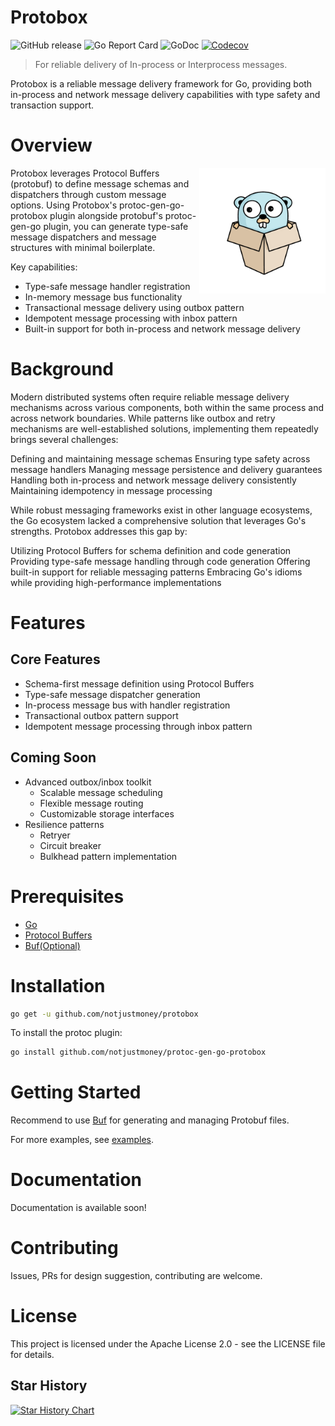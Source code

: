 # Protobox

![GitHub release](https://img.shields.io/github/release/notjustmoney/protobox.svg)
![Go Report Card](https://goreportcard.com/badge/github.com/notjustmoney/protobox)
![GoDoc](https://godoc.org/github.com/notjustmoney/protobox?status.svg)
[![Codecov](https://codecov.io/gh/notjustmoney/protobox/branch/main/graph/badge.svg)](https://codecov.io/gh/notjustmoney/protobox)


> For reliable delivery of In-process or Interprocess messages.

Protobox is a reliable message delivery framework for Go, providing both in-process and network message delivery capabilities with type
safety and transaction support.

# Overview

<img align="right" width="40%" src="./logo/protobox-gopher.png" alt="protobox-gopher">

Protobox leverages Protocol Buffers (protobuf) to define message schemas and dispatchers through custom message options. Using Protobox's protoc-gen-go-protobox plugin alongside protobuf's protoc-gen-go plugin, you can generate type-safe message dispatchers and message structures with minimal boilerplate.

Key capabilities:

- Type-safe message handler registration
- In-memory message bus functionality
- Transactional message delivery using outbox pattern
- Idempotent message processing with inbox pattern
- Built-in support for both in-process and network message delivery

# Background

Modern distributed systems often require reliable message delivery mechanisms across various components, both within the same process and
across network boundaries. While patterns like outbox and retry mechanisms are well-established solutions, implementing them repeatedly
brings several challenges:

Defining and maintaining message schemas
Ensuring type safety across message handlers
Managing message persistence and delivery guarantees
Handling both in-process and network message delivery consistently
Maintaining idempotency in message processing

While robust messaging frameworks exist in other language ecosystems, the Go ecosystem lacked a comprehensive solution that leverages Go's
strengths. Protobox addresses this gap by:

Utilizing Protocol Buffers for schema definition and code generation
Providing type-safe message handling through code generation
Offering built-in support for reliable messaging patterns
Embracing Go's idioms while providing high-performance implementations

# Features

## Core Features

- Schema-first message definition using Protocol Buffers
- Type-safe message dispatcher generation
- In-process message bus with handler registration
- Transactional outbox pattern support
- Idempotent message processing through inbox pattern

## Coming Soon

- Advanced outbox/inbox toolkit
    - Scalable message scheduling
    - Flexible message routing
    - Customizable storage interfaces
- Resilience patterns
    - Retryer
    - Circuit breaker
    - Bulkhead pattern implementation

# Prerequisites

- [Go](https://golang.org/dl/)
- [Protocol Buffers](https://developers.google.com/protocol-buffers/docs/downloads)
- [Buf(Optional)](https://docs.buf.build/installation)

# Installation

```bash
go get -u github.com/notjustmoney/protobox
```

To install the protoc plugin:

```bash
go install github.com/notjustmoney/protoc-gen-go-protobox
```

# Getting Started

Recommend to use [Buf](https://docs.buf.build/installation) for generating and managing Protobuf files.

For more examples, see [examples](./examples).

# Documentation

Documentation is available soon!

# Contributing

Issues, PRs for design suggestion, contributing are welcome.

# License

This project is licensed under the Apache License 2.0 - see the LICENSE file for details.

## Star History

[![Star History Chart](https://api.star-history.com/svg?repos=notjustmoney/protobox&type=Date)](https://star-history.com/#notjustmoney/protobox&Date)